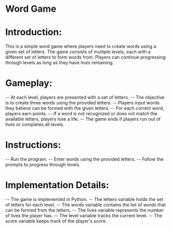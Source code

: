 # Word Game

# Introduction:
This is a simple word game where players need to create words using a given set of letters. The game consists of multiple levels, each with a different set of letters to form words from. Players can continue progressing through levels as long as they have lives remaining.

# Gameplay:
-- At each level, players are presented with a set of letters.
-- The objective is to create three words using the provided letters.
-- Players input words they believe can be formed with the given letters.
-- For each correct word, players earn points.
-- If a word is not recognized or does not match the available letters, players lose a life.
-- The game ends if players run out of lives or completes all levels.

# Instructions:
-- Run the program.
-- Enter words using the provided letters.
-- Follow the prompts to progress through levels.

# Implementation Details:
-- The game is implemented in Python.
-- The letters variable holds the set of letters for each level.
-- The words variable contains the list of words that can be formed from the letters.
-- The lives variable represents the number of lives the player has.
-- The level variable tracks the current level.
-- The score variable keeps track of the player's score.
